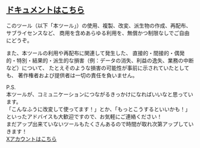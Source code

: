 ## [ドキュメントはこちら](https://github.com/ShotaChiyomatsu/chiyo-tools/wiki)

このツール（以下「本ツール」）の使用、複製、改変、派生物の作成、再配布、サブライセンスなど、
商用を含めあらゆる利用を、無償かつ制限なしでご自由にどうぞ。

また、本ツールの利用や再配布に関連して発生した、
直接的・間接的・偶発的・特別・結果的・派生的な損害（例：データの消失、利益の逸失、業務の中断など）について、
たとえそのような損害の可能性が事前に示されていたとしても、
著作権者および提供者は一切の責任を負いません。

P.S.<br>
本ツールが、コミュニケーションにつながるきっかけになればいいなと思っています。<br>
「こんなふうに改変して使ってます！」とか、「もっとこうするといいかも！」といったアドバイスも大歓迎ですので、お気軽にご連絡ください！<br>
まだアップ出来ていないツールもたくさんあるので時間が取れ次第アップしていきます！<br>
[Xアカウントはこちら](https://x.com/CS_RIG)
